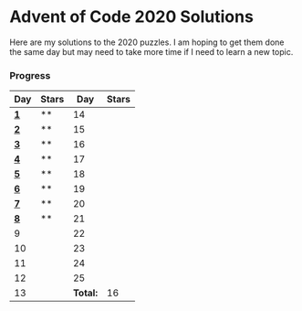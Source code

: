 # Advent of Code 2020 Solutions
Here are my solutions to the 2020 puzzles. I am hoping to get them done the same day but may need to take more time if I need to learn a new topic.

### Progress

| Day | Stars | Day | Stars |
| ------ | ------ | ------ | ------ |
| **[1](https://github.com/mariom100o/Advent-of-Code-Solutions/tree/main/2020/Day%201)** | ** | 14 |  |
| **[2](https://github.com/mariom100o/Advent-of-Code-Solutions/tree/main/2020/Day%202)** | ** | 15 |  |
| **[3](https://github.com/mariom100o/Advent-of-Code-Solutions/tree/main/2020/Day%203)** | ** | 16 |  |
| **[4](https://github.com/mariom100o/Advent-of-Code-Solutions/tree/main/2020/Day%204)** | ** | 17 |  |
| **[5](https://github.com/mariom100o/Advent-of-Code-Solutions/tree/main/2020/Day%205)** | ** | 18 |  |
| **[6](https://github.com/mariom100o/Advent-of-Code-Solutions/tree/main/2020/Day%206)** | ** | 19 |  |
| **[7](https://github.com/mariom100o/Advent-of-Code-Solutions/tree/main/2020/Day%207)** | ** | 20 |  |
| **[8](https://github.com/mariom100o/Advent-of-Code-Solutions/tree/main/2020/Day%208)** | ** | 21 |  |
| 9 |  | 22 |  |
| 10 |  | 23 |  |
| 11 |  | 24 |  |
| 12 |  | 25 |  |
| 13 |  | **Total:** | 16 |